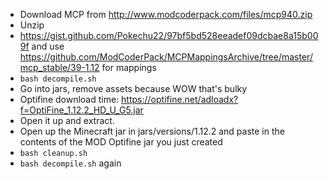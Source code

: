 - Download MCP from http://www.modcoderpack.com/files/mcp940.zip
- Unzip
- https://gist.github.com/Pokechu22/97bf5bd528eeadef09dcbae8a15b009f and use
https://github.com/ModCoderPack/MCPMappingsArchive/tree/master/mcp_stable/39-1.12 for mappings
- `bash decompile.sh`
- Go into jars, remove assets because WOW that's bulky
- Optifine download time: https://optifine.net/adloadx?f=OptiFine_1.12.2_HD_U_G5.jar
- Open it up and extract.
- Open up the Minecraft jar in jars/versions/1.12.2 and paste in the contents of the MOD Optifine jar you just created
- `bash cleanup.sh`
- `bash decompile.sh` again